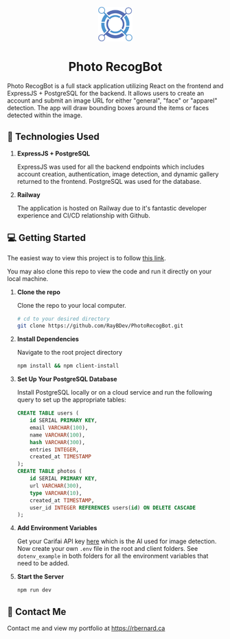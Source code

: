 <p align="center">
    <img alt="Photo RecogBot Frontend" src="https://github.com/RayBDev/PhotoRecogBot/blob/main/client/public/android-chrome-512x512.png" width="80" />
</p>
<h1 align="center">
  Photo RecogBot
</h1>

Photo RecogBot is a full stack application utilizing React on the frontend and ExpressJS + PostgreSQL for the backend. It allows users to create an account and submit an image URL for either "general", "face" or "apparel" detection. The app will draw bounding boxes around the items or faces detected within the image.

## :bookmark_tabs: Technologies Used

1.  **ExpressJS + PostgreSQL**

    ExpressJS was used for all the backend endpoints which includes account creation, authentication, image detection, and dynamic gallery returned to the frontend. PostgreSQL was used for the database.

2.  **Railway**

    The application is hosted on Railway due to it's fantastic developer experience and CI/CD relationship with Github.

## :computer: Getting Started

The easiest way to view this project is to follow [this link](https://photorecogbot.rbernard.ca/).

You may also clone this repo to view the code and run it directly on your local machine.

1.  **Clone the repo**

    Clone the repo to your local computer.

    ```sh
    # cd to your desired directory
    git clone https://github.com/RayBDev/PhotoRecogBot.git
    ```

2.  **Install Dependencies**

    Navigate to the root project directory

    ```sh
    npm install && npm client-install
    ```

3.  **Set Up Your PostgreSQL Database**

    Install PostgreSQL locally or on a cloud service and run the following query to set up the appropriate tables:

    ```sql
    CREATE TABLE users (
        id SERIAL PRIMARY KEY,
        email VARCHAR(100),
        name VARCHAR(100),
        hash VARCHAR(300),
        entries INTEGER,
        created_at TIMESTAMP
    );
    CREATE TABLE photos (
        id SERIAL PRIMARY KEY,
        url VARCHAR(300),
        type VARCHAR(10),
        created_at TIMESTAMP,
        user_id INTEGER REFERENCES users(id) ON DELETE CASCADE
    );
    ```

4.  **Add Environment Variables**

    Get your Carifai API key [here](https://www.clarifai.com) which is the AI used for image detection.
    Now create your own `.env` file in the root and client folders. See `dotenv_example` in both folders for all the environment variables that need to be added.

5.  **Start the Server**

    ```sh
    npm run dev
    ```

## :email: Contact Me

Contact me and view my portfolio at <https://rbernard.ca>
